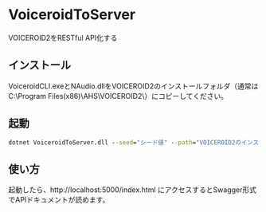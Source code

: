 # VoiceroidToServer
VOICEROID2をRESTful API化する


## インストール
VoiceroidCLI.exeとNAudio.dllをVOICEROID2のインストールフォルダ（通常はC:\Program Files(x86)\AHS\VOICEROID2\）にコピーしてください。

## 起動

``` cmd
dotnet VoiceroidToServer.dll --seed="シード値" --path="VOICEROID2のインストールフォルダ"
```

## 使い方
起動したら、http://localhost:5000/index.html にアクセスするとSwagger形式でAPIドキュメントが読めます。



